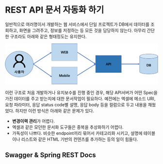 # REST API 문서 자동화 하기
일반적으로 여러명이서 개발하는 웹 서비스에서 단일 프로젝트가 DB에서 데이터를 조회하고, 화면을 그려주고, 정보를 저정하는 등 모든 것을 담당하지 않는다. 아무리 간단한 구조라도 아래와 같은 형태정도는 유지한다.

![web](https://raw.githubusercontent.com/rbwls31/rbwls31.github.io/master/images/WEB.png)

이런 구조로 처음 개발하거나 유지보수를 진행 중인 경우, 해당 API서버가 어떤 Spec을 가진 데이터를 주고 받는지에 대한 문서작업이 필요하다.
예전에는 엑셀에 메소드 URI, 요청 파라미터, 응답 status code별 설명, 응답 body 등을 컬럼으로 두고 내용을 채웠었다.  하지만 이런 방식은 아래와 같은 문제가 있다.

 - **변경이력 관리**가 어렵다.
 - 엑셀과 같은 모던한 문서화 도구들은 중복을 추상화하기 어렵다. 
 - 가독성이 나쁘다. 비슷한 endpoint끼리 묶어서 카테고리화 시키고, 설명에  테이블이나 리스트와 같은 HTML 기반의 컨텐츠를 추가하는 등의 일이 힘들다.

## Swagger & Spring REST Docs




<!--stackedit_data:
eyJoaXN0b3J5IjpbMjMzNTg3MTA5LDE3NTI3NTc5MjYsLTE3Nj
Y3MjI4NDgsNTA3ODk3NTc3LDY5NzAyNzYyLC00ODI3OTY5MzEs
LTQ3NjMyODYxOF19
-->